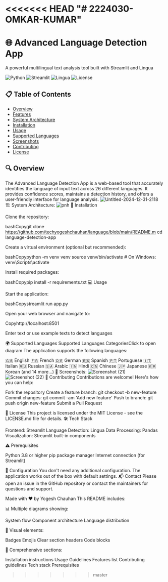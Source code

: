 <<<<<<< HEAD
"# 2224030-OMKAR-KUMAR" 
=======
# 🌐 Advanced Language Detection App 

A powerful multilingual text analysis tool built with Streamlit and Lingua

![Python](https://img.shields.io/badge/Python-3.8%2B-blue)
![Streamlit](https://img.shields.io/badge/Streamlit-1.31.0-red)
![Lingua](https://img.shields.io/badge/Lingua-1.3.2-green)
![License](https://img.shields.io/badge/License-MIT-yellow)

## 📋 Table of Contents
- [Overview](#-overview)
- [Features](#-features)
- [System Architecture](#-system-architecture)
- [Installation](#-installation)
- [Usage](#-usage)
- [Supported Languages](#-supported-languages)
- [Screenshots](#-screenshots)
- [Contributing](#-contributing)
- [License](#-license)

## 🔍 Overview

The Advanced Language Detection App is a web-based tool that accurately identifies the language of input text across 26 different languages. It provides confidence scores, maintains a detection history, and offers a user-friendly interface for language analysis.
![Untitled-2024-12-31-2118](https://github.com/user-attachments/assets/d57eeddb-11c5-493f-866d-426746e13109)
🏗 System Architecture:
![pnh](https://github.com/user-attachments/assets/af505e54-215c-4ba6-892b-a31aba858b74)
🚀 Installation

Clone the repository:

bashCopygit clone https://github.com/techyogeshchauhan/language/blob/main/README.m
cd language-detection-app

Create a virtual environment (optional but recommended):

bashCopypython -m venv venv
source venv/bin/activate  # On Windows: venv\Scripts\activate

Install required packages:

bashCopypip install -r requirements.txt
💻 Usage

Start the application:

bashCopystreamlit run app.py

Open your web browser and navigate to:

Copyhttp://localhost:8501

Enter text or use example texts to detect languages

🌍 Supported Languages
Supported Languages CategoriesClick to open diagram
The application supports the following languages:

🇬🇧 English
🇫🇷 French
🇩🇪 German
🇪🇸 Spanish
🇵🇹 Portuguese
🇮🇹 Italian
🇷🇺 Russian
🇸🇦 Arabic
🇮🇳 Hindi
🇨🇳 Chinese
🇯🇵 Japanese
🇰🇷 Korean
(and 14 more...)
📸 Screenshots:
![Screenshot (21)](https://github.com/user-attachments/assets/d21b07a4-6c1b-4c8b-a0c9-42570bb8b106)
![Screenshot (22)](https://github.com/user-attachments/assets/52de1534-c8f3-480f-8723-a8455a6820fd)
🤝 Contributing
Contributions are welcome! Here's how you can help:

Fork the repository
Create a feature branch: git checkout -b new-feature
Commit changes: git commit -am 'Add new feature'
Push to branch: git push origin new-feature
Submit a Pull Request

📄 License
This project is licensed under the MIT License - see the LICENSE.md file for details.
🛠 Tech Stack

Frontend: Streamlit
Language Detection: Lingua
Data Processing: Pandas
Visualization: Streamlit built-in components

⚠️ Prerequisites

Python 3.8 or higher
pip package manager
Internet connection (for Streamlit)

🔧 Configuration
You don't need any additional configuration. The application works out of the box with default settings.
📬 Contact
Please open an issue in the GitHub repository or contact the maintainers for questions and support.

Made with ❤️ by Yogesh Chauhan
</antArtifact>
This README includes:

📊 Multiple diagrams showing:

System flow
Component architecture
Language distribution


🎨 Visual elements:

Badges
Emojis
Clear section headers
Code blocks


📝 Comprehensive sections:

Installation instructions
Usage Guidelines
Features list
Contributing guidelines
Tech stack
Prerequisites





>>>>>>> master
